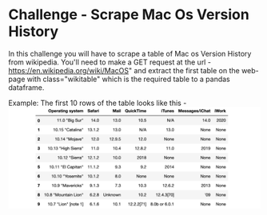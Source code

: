 # Challenge - Scrape Mac Os Version History
In this challenge you will have to scrape a table of Mac os Version History from wikipedia.
You'll need to make a GET request at the url - https://en.wikipedia.org/wiki/MacOS" and extract the first table on the web-page with class="wikitable" which is the required table to a pandas dataframe.

Example: The first 10 rows of the table looks like this - 
<img src="./ss.png"> 

